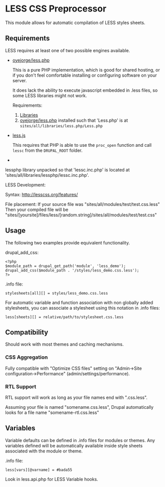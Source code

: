 
LESS CSS Preprocessor
=====================

This module allows for automatic compilation of LESS styles sheets.

Requirements
------------

LESS requires at least one of two possible engines available.

[oyejorge/less.php]: http://lessphp.gpeasy.com/
[less.js]: http://lesscss.org/usage/#command-line-usage

 -  [oyejorge/less.php]
    
    This is a pure PHP implementation, which is good for shared hosting, or if you don't feel comfortable
    installing or configuring software on your server.
    
    It does lack the ability to execute javascript embedded in .less files, so some LESS libraries might not work.
    
    Requirements:
    
    1. [Libraries](https://drupal.org/project/libraries)
    2. [oyejorge/less.php] installed such that 'Less.php' is at `sites/all/libraries/less.php/Less.php`

 -  [less.js]
    
    This requires that PHP is able to use the `proc_open` function and call `lessc` from the `DRUPAL_ROOT` folder.
    
    


 - 
lessphp library unpacked so that 'lessc.inc.php' is located at 'sites/all/libraries/lessphp/lessc.inc.php'.


LESS Development:

Syntax: http://lesscss.org/features/



File placement:
If your source file was "sites/all/modules/test/test.css.less"
Then your compiled file will be "sites/[yoursite]/files/less/[random.string]/sites/all/modules/test/test.css"

Usage
-----

The following two examples provide equivalent functionality.

drupal\_add\_css:

    <?php
    $module_path = drupal_get_path('module', 'less_demo');
    drupal_add_css($module_path . '/styles/less_demo.css.less');
    ?>


.info file:

    stylesheets[all][] = styles/less_demo.css.less

For automatic variable and function association with non globally added
stylesheets, you can associate a stylesheet using this notation in .info files:

    less[sheets][] = relative/path/to/stylesheet.css.less


Compatibility
-------------

Should work with most themes and caching mechanisms.


### CSS Aggregation

Fully compatible with "Optimize CSS files" setting on "Admin->Site configuration->Performance" (admin/settings/performance).


### RTL Support

RTL support will work as long as your file names end with ".css.less".

Assuming your file is named "somename.css.less", Drupal automatically looks for a file name "somename-rtl.css.less"

Variables
---------

Variable defaults can be defined in .info files for modules or themes. Any variables defined will be automatically available inside style sheets associated with the module or theme.

.info file:

    less[vars][@varname] = #bada55

Look in less.api.php for LESS Variable hooks.
